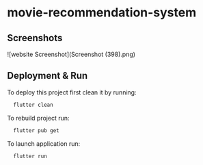# movie-recommendation-system
## Screenshots

![website Screenshot](Screenshot (398).png)


## Deployment & Run

To deploy this project first clean it by running:

```bash
  flutter clean
```

To rebuild project run:

```bash
  flutter pub get
```

To launch application run:

```bash
  flutter run
```
